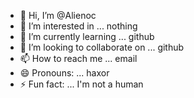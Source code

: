 - 👋 Hi, I’m @Alienoc
- 👀 I’m interested in ... nothing 
- 🌱 I’m currently learning ... github
- 💞️ I’m looking to collaborate on ... github
- 📫 How to reach me ... email
- 😄 Pronouns: ... haxor
- ⚡ Fun fact: ... I'm not a human

<!---
Alienoc/Alienoc is a ✨ special ✨ repository because its `README.md` (this file) appears on your GitHub profile.
You can click the Preview link to take a look at your changes.
--->
